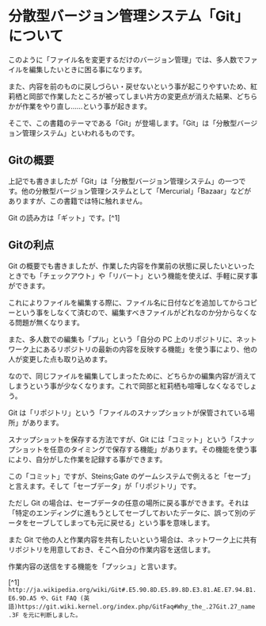 分散型バージョン管理システム「Git」について
===========================================

このように「ファイル名を変更するだけのバージョン管理」では、多人数でファイルを編集したいときに困る事になります。

また、内容を前のものに戻しづらい・戻せないという事が起こりやすいため、紅莉栖と岡部で作業したところが被ってしまい片方の変更点が消えた結果、どちらかが作業をやり直し……という事が起きます。

そこで、この書籍のテーマである「Git」が登場します。「Git」は「分散型バージョン管理システム」といわれるものです。

Gitの概要
---------

上記でも書きましたが「Git」は「分散型バージョン管理システム」の一つです。他の分散型バージョン管理システムとして「Mercurial」「Bazaar」などがありますが、この書籍では特に触れません。

Git の読み方は「ギット」です。[^1]

Gitの利点
---------

Git の概要でも書きましたが、作業した内容を作業前の状態に戻したいといったときでも「チェックアウト」や「リバート」という機能を使えば、手軽に戻す事ができます。

これによりファイルを編集する際に、ファイル名に日付などを追加してからコピーという事をしなくて済むので、編集すべきファイルがどれなのか分からなくなる問題が無くなります。

また、多人数での編集も「プル」という「自分の PC 上のリポジトリに、ネットワーク上にあるリポジトリの最新の内容を反映する機能」を使う事により、他の人が変更した点も取り込めます。

なので、同じファイルを編集してしまったために、どちらかの編集内容が消えてしまうという事が少なくなります。これで岡部と紅莉栖も喧嘩しなくなるでしょう。

Git は「リポジトリ」という「ファイルのスナップショットが保管されている場所」があります。

スナップショットを保存する方法ですが、Git には「コミット」という「スナップショットを任意のタイミングで保存する機能」があります。その機能を使う事により、自分がした作業を記録する事ができます。

この「コミット」ですが、Steins;Gate のゲームシステムで例えると「セーブ」と言えます。そして「セーブデータ」が「リポジトリ」です。

ただし Git の場合は、セーブデータの任意の場所に戻る事ができます。それは「特定のエンディングに進もうとしてセーブしておいたデータに、誤って別のデータをセーブしてしまっても元に戻せる」という事を意味します。

また Git で他の人と作業内容を共有したいという場合は、ネットワーク上に共有リポジトリを用意しておき、そこへ自分の作業内容を送信します。

作業内容の送信をする機能を「プッシュ」と言います。

[^1] `http://ja.wikipedia.org/wiki/Git#.E5.90.8D.E5.89.8D.E3.81.AE.E7.94.B1.E6.9D.A5 や、Git FAQ (英語)https://git.wiki.kernel.org/index.php/GitFaq#Why_the_.27Git.27_name.3F を元に判断しました。`
